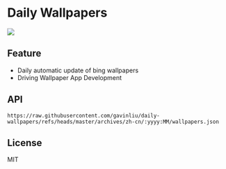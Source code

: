 # Daily Wallpapers
  
![](https://www.bing.com/th?id=OHR.BeginningofSpring25Y_ZH-CN7356156800_UHD.jpg)

## Feature

- Daily automatic update of bing wallpapers
- Driving Wallpaper App Development

## API

```
https://raw.githubusercontent.com/gavinliu/daily-wallpapers/refs/heads/master/archives/zh-cn/:yyyy:MM/wallpapers.json
```

## License

MIT
  